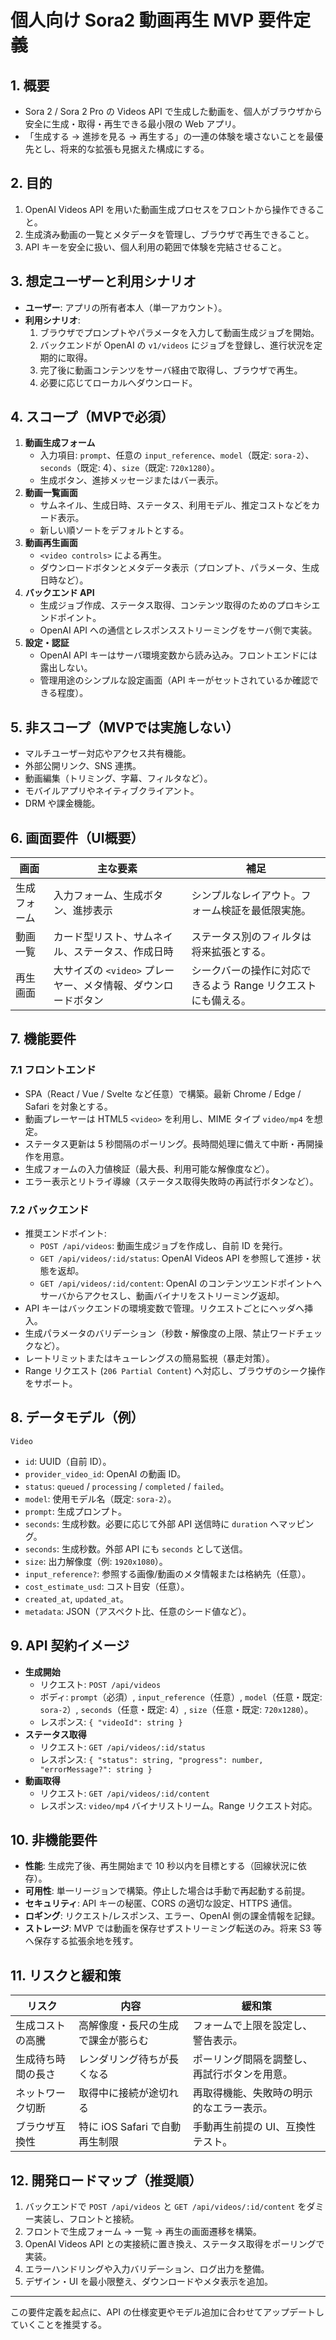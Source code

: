 # 個人向け Sora2 動画再生 MVP 要件定義

## 1. 概要
- Sora 2 / Sora 2 Pro の Videos API で生成した動画を、個人がブラウザから安全に生成・取得・再生できる最小限の Web アプリ。
- 「生成する → 進捗を見る → 再生する」の一連の体験を壊さないことを最優先とし、将来的な拡張も見据えた構成にする。

## 2. 目的
1. OpenAI Videos API を用いた動画生成プロセスをフロントから操作できること。
2. 生成済み動画の一覧とメタデータを管理し、ブラウザで再生できること。
3. API キーを安全に扱い、個人利用の範囲で体験を完結させること。

## 3. 想定ユーザーと利用シナリオ
- **ユーザー**: アプリの所有者本人（単一アカウント）。
- **利用シナリオ**:
  1. ブラウザでプロンプトやパラメータを入力して動画生成ジョブを開始。
  2. バックエンドが OpenAI の `v1/videos` にジョブを登録し、進行状況を定期的に取得。
  3. 完了後に動画コンテンツをサーバ経由で取得し、ブラウザで再生。
  4. 必要に応じてローカルへダウンロード。

## 4. スコープ（MVPで必須）
1. **動画生成フォーム**
   - 入力項目: `prompt`、任意の `input_reference`、`model`（既定: `sora-2`）、`seconds`（既定: 4）、`size`（既定: `720x1280`）。
   - 生成ボタン、進捗メッセージまたはバー表示。
2. **動画一覧画面**
   - サムネイル、生成日時、ステータス、利用モデル、推定コストなどをカード表示。
   - 新しい順ソートをデフォルトとする。
3. **動画再生画面**
   - `<video controls>` による再生。
   - ダウンロードボタンとメタデータ表示（プロンプト、パラメータ、生成日時など）。
4. **バックエンド API**
   - 生成ジョブ作成、ステータス取得、コンテンツ取得のためのプロキシエンドポイント。
   - OpenAI API への通信とレスポンスストリーミングをサーバ側で実装。
5. **設定・認証**
   - OpenAI API キーはサーバ環境変数から読み込み。フロントエンドには露出しない。
   - 管理用途のシンプルな設定画面（API キーがセットされているか確認できる程度）。

## 5. 非スコープ（MVPでは実施しない）
- マルチユーザー対応やアクセス共有機能。
- 外部公開リンク、SNS 連携。
- 動画編集（トリミング、字幕、フィルタなど）。
- モバイルアプリやネイティブクライアント。
- DRM や課金機能。

## 6. 画面要件（UI概要）
| 画面 | 主な要素 | 補足 |
| --- | --- | --- |
| 生成フォーム | 入力フォーム、生成ボタン、進捗表示 | シンプルなレイアウト。フォーム検証を最低限実施。 |
| 動画一覧 | カード型リスト、サムネイル、ステータス、作成日時 | ステータス別のフィルタは将来拡張とする。 |
| 再生画面 | 大サイズの `<video>` プレーヤー、メタ情報、ダウンロードボタン | シークバーの操作に対応できるよう Range リクエストにも備える。 |

## 7. 機能要件
### 7.1 フロントエンド
- SPA（React / Vue / Svelte など任意）で構築。最新 Chrome / Edge / Safari を対象とする。
- 動画プレーヤーは HTML5 `<video>` を利用し、MIME タイプ `video/mp4` を想定。
- ステータス更新は 5 秒間隔のポーリング。長時間処理に備えて中断・再開操作を用意。
- 生成フォームの入力値検証（最大長、利用可能な解像度など）。
- エラー表示とリトライ導線（ステータス取得失敗時の再試行ボタンなど）。

### 7.2 バックエンド
- 推奨エンドポイント:
  - `POST /api/videos`: 動画生成ジョブを作成し、自前 ID を発行。
  - `GET /api/videos/:id/status`: OpenAI Videos API を参照して進捗・状態を返却。
  - `GET /api/videos/:id/content`: OpenAI のコンテンツエンドポイントへサーバからアクセスし、動画バイナリをストリーミング返却。
- API キーはバックエンドの環境変数で管理。リクエストごとにヘッダへ挿入。
- 生成パラメータのバリデーション（秒数・解像度の上限、禁止ワードチェックなど）。
- レートリミットまたはキューレングスの簡易監視（暴走対策）。
- Range リクエスト (`206 Partial Content`) へ対応し、ブラウザのシーク操作をサポート。

## 8. データモデル（例）
`Video`
- `id`: UUID（自前 ID）。
- `provider_video_id`: OpenAI の動画 ID。
- `status`: `queued` / `processing` / `completed` / `failed`。
- `model`: 使用モデル名（既定: `sora-2`）。
- `prompt`: 生成プロンプト。
- `seconds`: 生成秒数。必要に応じて外部 API 送信時に `duration` へマッピング。
 - `seconds`: 生成秒数。外部 API にも `seconds` として送信。
- `size`: 出力解像度（例: `1920x1080`）。
- `input_reference?`: 参照する画像/動画のメタ情報または格納先（任意）。
- `cost_estimate_usd`: コスト目安（任意）。
- `created_at`, `updated_at`。
- `metadata`: JSON（アスペクト比、任意のシード値など）。

## 9. API 契約イメージ
- **生成開始**
  - リクエスト: `POST /api/videos`
  - ボディ: `prompt`（必須）, `input_reference`（任意）, `model`（任意・既定: `sora-2`）, `seconds`（任意・既定: 4）, `size`（任意・既定: `720x1280`）。
  - レスポンス: `{ "videoId": string }`
- **ステータス取得**
  - リクエスト: `GET /api/videos/:id/status`
  - レスポンス: `{ "status": string, "progress": number, "errorMessage?": string }`
- **動画取得**
  - リクエスト: `GET /api/videos/:id/content`
  - レスポンス: `video/mp4` バイナリストリーム。Range リクエスト対応。

## 10. 非機能要件
- **性能**: 生成完了後、再生開始まで 10 秒以内を目標とする（回線状況に依存）。
- **可用性**: 単一リージョンで構築。停止した場合は手動で再起動する前提。
- **セキュリティ**: API キーの秘匿、CORS の適切な設定、HTTPS 通信。
- **ロギング**: リクエスト/レスポンス、エラー、OpenAI 側の課金情報を記録。
- **ストレージ**: MVP では動画を保存せずストリーミング転送のみ。将来 S3 等へ保存する拡張余地を残す。

## 11. リスクと緩和策
| リスク | 内容 | 緩和策 |
| --- | --- | --- |
| 生成コストの高騰 | 高解像度・長尺の生成で課金が膨らむ | フォームで上限を設定し、警告表示。 |
| 生成待ち時間の長さ | レンダリング待ちが長くなる | ポーリング間隔を調整し、再試行ボタンを用意。 |
| ネットワーク切断 | 取得中に接続が途切れる | 再取得機能、失敗時の明示的なエラー表示。 |
| ブラウザ互換性 | 特に iOS Safari で自動再生制限 | 手動再生前提の UI、互換性テスト。 |

## 12. 開発ロードマップ（推奨順）
1. バックエンドで `POST /api/videos` と `GET /api/videos/:id/content` をダミー実装し、フロントと接続。
2. フロントで生成フォーム → 一覧 → 再生の画面遷移を構築。
3. OpenAI Videos API との実接続に置き換え、ステータス取得をポーリングで実装。
4. エラーハンドリングや入力バリデーション、ログ出力を整備。
5. デザイン・UI を最小限整え、ダウンロードやメタ表示を追加。

---
この要件定義を起点に、API の仕様変更やモデル追加に合わせてアップデートしていくことを推奨する。
